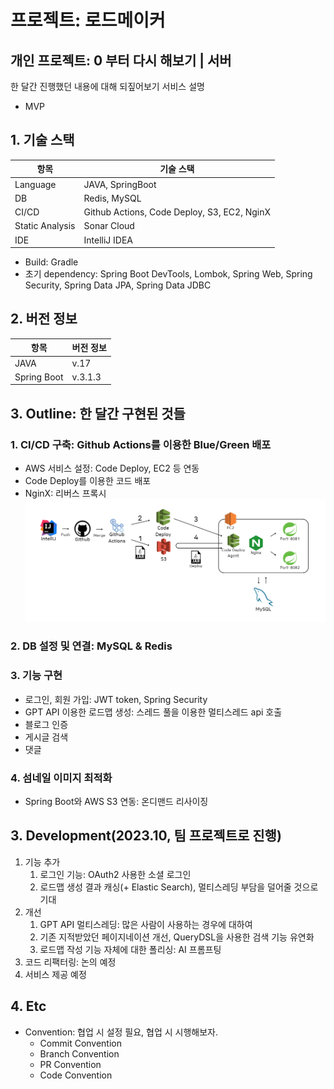 # 프로젝트: 로드메이커
## 개인 프로젝트: 0 부터 다시 해보기 | 서버
한 달간 진행했던 내용에 대해 되짚어보기
서비스 설명
- MVP
## 1. 기술 스택
| **항목**          | **기술 스택**                                   |
|-----------------|---------------------------------------------|
| Language        | JAVA, SpringBoot                            |
| DB              | Redis, MySQL                                |
| CI/CD           | Github Actions, Code Deploy, S3, EC2, NginX |
| Static Analysis | Sonar Cloud                                 |
| IDE             | IntelliJ IDEA                               |
- Build: Gradle
- 초기 dependency: Spring Boot DevTools, Lombok, Spring Web, Spring Security, Spring Data JPA, Spring Data JDBC
## 2. 버전 정보
| **항목**      | **버전 정보** |
|-------------|-----------|
| JAVA        | v.17      |
| Spring Boot | v.3.1.3   |
## 3. Outline: 한 달간 구현된 것들
### 1. CI/CD 구축: Github Actions를 이용한 Blue/Green 배포
   - AWS 서비스 설정: Code Deploy, EC2 등 연동
   - Code Deploy를 이용한 코드 배포
   - NginX: 리버스 프록시
![CI/CD: Blue/Green 무중단 배포](./img/cide_image.png)
### 2. DB 설정 및 연결: MySQL & Redis
### 3. 기능 구현
   - 로그인, 회원 가입: JWT token, Spring Security
   - GPT API 이용한 로드맵 생성: 스레드 풀을 이용한 멀티스레드 api 호출
   - 블로그 인증
   - 게시글 검색
   - 댓글
### 4. 섬네일 이미지 최적화
   - Spring Boot와 AWS S3 연동: 온디맨드 리사이징
## 3. Development(2023.10, 팀 프로젝트로 진행)
1. 기능 추가
   1. 로그인 기능: OAuth2 사용한 소셜 로그인
   2. 로드맵 생성 결과 캐싱(+ Elastic Search), 멀티스레딩 부담을 덜어줄 것으로 기대
2. 개선
   1. GPT API 멀티스레딩: 많은 사람이 사용하는 경우에 대하여
   2. 기존 지적받았던 페이지네이션 개선, QueryDSL을 사용한 검색 기능 유연화
   3. 로드맵 작성 기능 자체에 대한 폴리싱: AI 프롬프팅
3. 코드 리팩터링: 논의 예정
4. 서비스 제공 예정
## 4. Etc
- Convention: 협업 시 설정 필요, 협업 시 시행해보자.
  - Commit Convention
  - Branch Convention
  - PR Convention
  - Code Convention
